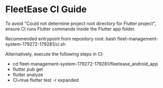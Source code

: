 # FleetEase CI Guide

To avoid "Could not determine project root directory for Flutter project", ensure CI runs Flutter commands inside the Flutter app folder.

Recommended entrypoint from repository root:
bash fleet-management-system-179272-179281/ci.sh

Alternatively, execute the following steps in CI:
- cd fleet-management-system-179272-179281/fleetease_android_app
- flutter pub get
- flutter analyze
- CI=true flutter test -r expanded
